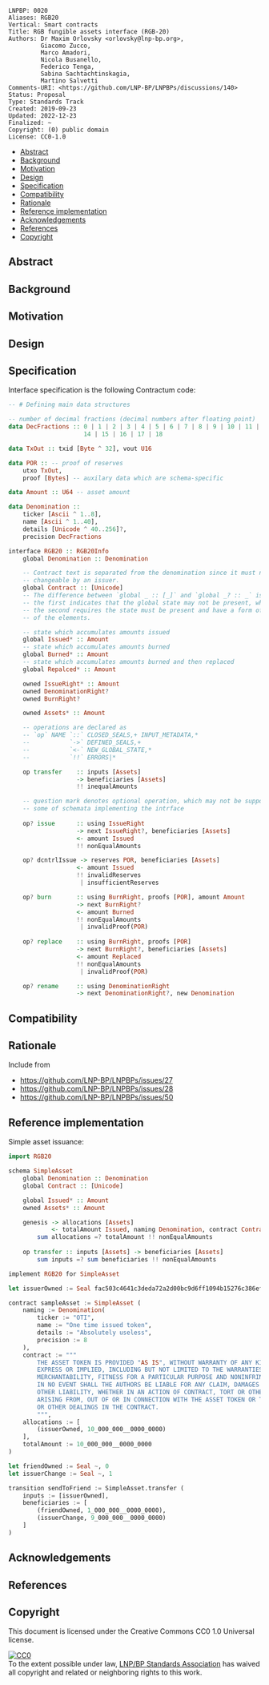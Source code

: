 ```
LNPBP: 0020
Aliases: RGB20
Vertical: Smart contracts
Title: RGB fungible assets interface (RGB-20)
Authors: Dr Maxim Orlovsky <orlovsky@lnp-bp.org>,
         Giacomo Zucco,
         Marco Amadori,
         Nicola Busanello,
         Federico Tenga,
         Sabina Sachtachtinskagia,
         Martino Salvetti
Comments-URI: <https://github.com/LNP-BP/LNPBPs/discussions/140>
Status: Proposal
Type: Standards Track
Created: 2019-09-23
Updated: 2022-12-23
Finalized: ~
Copyright: (0) public domain
License: CC0-1.0
```

- [Abstract](#abstract)
- [Background](#background)
- [Motivation](#motivation)
- [Design](#design)
- [Specification](#specification)
- [Compatibility](#compatibility)
- [Rationale](#rationale)
- [Reference implementation](#reference-implementation)
- [Acknowledgements](#acknowledgements)
- [References](#references)
- [Copyright](#copyright)


## Abstract


## Background


## Motivation


## Design



## Specification

Interface specification is the following Contractum code:

```haskell
-- # Defining main data structures

-- number of decimal fractions (decimal numbers after floating point)
data DecFractions :: 0 | 1 | 2 | 3 | 4 | 5 | 6 | 7 | 8 | 9 | 10 | 11 | 12 | 13 |
                     14 | 15 | 16 | 17 | 18

data TxOut :: txid [Byte ^ 32], vout U16

data POR :: -- proof of reserves
    utxo TxOut,
    proof [Bytes] -- auxilary data which are schema-specific

data Amount :: U64 -- asset amount

data Denomination :: 
    ticker [Ascii ^ 1..8],
    name [Ascii ^ 1..40],
    details [Unicode ^ 40..256]?,
    precision DecFractions

interface RGB20 :: RGB20Info
    global Denomination :: Denomination

    -- Contract text is separated from the denomination since it must not be
    -- changeable by an issuer.
    global Contract :: [Unicode]
    -- The difference between `global _ :: [_]` and `global _? :: _` is that
    -- the first indicates that the global state may not be present, while
    -- the second requires the state must be present and have a form of array
    -- of the elements.

    -- state which accumulates amounts issued
    global Issued* :: Amount
    -- state which accumulates amounts burned
    global Burned* :: Amount
    -- state which accumulates amounts burned and then replaced
    global Repalced* :: Amount

    owned IssueRight* :: Amount
    owned DenominationRight?
    owned BurnRight?

    owned Assets* :: Amount

    -- operations are declared as
    -- `op` NAME `::` CLOSED_SEALS,+ INPUT_METADATA,*
    --           `->` DEFINED_SEALS,+
    --           `<-` NEW_GLOBAL_STATE,*
    --           `!!` ERRORS|*

    op transfer    :: inputs [Assets] 
                   -> beneficiaries [Assets]
                   !! inequalAmounts

    -- question mark denotes optional operation, which may not be supported by 
    -- some of schemata implementing the intrface
    
    op? issue      :: using IssueRight
                   -> next IssueRight?, beneficiaries [Assets]
                   <- amount Issued
                   !! nonEqualAmounts

    op? dcntrlIssue -> reserves POR, beneficiaries [Assets]
                   <- amount Issued
                   !! invalidReserves
                    | insufficientReserves

    op? burn       :: using BurnRight, proofs [POR], amount Amount
                   -> next BurnRight?
                   <- amount Burned
                   !! nonEqualAmounts
                    | invalidProof(POR)
    
    op? replace    :: using BurnRight, proofs [POR]
                   -> next BurnRight?, beneficiaries [Assets]
                   <- amount Replaced
                   !! nonEqualAmounts
                    | invalidProof(POR)

    op? rename     :: using DenominationRight
                   -> next DenominationRight?, new Denomination
```

## Compatibility


## Rationale

Include from
- https://github.com/LNP-BP/LNPBPs/issues/27
- https://github.com/LNP-BP/LNPBPs/issues/28
- https://github.com/LNP-BP/LNPBPs/issues/50

## Reference implementation

Simple asset issuance:

```Haskell
import RGB20

schema SimpleAsset
    global Denomination :: Denomination
    global Contract :: [Unicode]

    global Issued* :: Amount
    owned Assets* :: Amount

    genesis -> allocations [Assets]
            <- totalAmount Issued, naming Denomination, contract Contract
        sum allocations =? totalAmount !! nonEqualAmounts
        
    op transfer :: inputs [Assets] -> beneficiaries [Assets]
        sum inputs =? sum beneficiaries !! nonEqualAmounts

implement RGB20 for SimpleAsset

let issuerOwned := Seal fac503c4641c3deda72a2d00bc9d6ff1094b15276c386efea403746a91436772, 1

contract sampleAsset := SimpleAsset (
    naming := Denomination(
        ticker := "OTI",
        name := "One time issued token",
        details := "Absolutely useless",
        precision := 8
    ),
    contract := """
        THE ASSET TOKEN IS PROVIDED "AS IS", WITHOUT WARRANTY OF ANY KIND,
        EXPRESS OR IMPLIED, INCLUDING BUT NOT LIMITED TO THE WARRANTIES OF
        MERCHANTABILITY, FITNESS FOR A PARTICULAR PURPOSE AND NONINFRINGEMENT.
        IN NO EVENT SHALL THE AUTHORS BE LIABLE FOR ANY CLAIM, DAMAGES OR
        OTHER LIABILITY, WHETHER IN AN ACTION OF CONTRACT, TORT OR OTHERWISE,
        ARISING FROM, OUT OF OR IN CONNECTION WITH THE ASSET TOKEN OR THE USE
        OR OTHER DEALINGS IN THE CONTRACT.
        """,
    allocations := [
        (issuerOwned, 10_000_000__0000_0000)
    ],
    totalAmount := 10_000_000__0000_0000
)

let friendOwned := Seal ~, 0
let issuerChange := Seal ~, 1

transition sendToFriend := SimpleAsset.transfer (
    inputs := [issuerOwned],
    beneficiaries := [
        (friendOwned, 1_000_000__0000_0000),
        (issuerChange, 9_000_000__0000_0000)
    ]
)
```


## Acknowledgements


## References


## Copyright

This document is licensed under the Creative Commons CC0 1.0 Universal license.

<p xmlns:dct="http://purl.org/dc/terms/">
  <a rel="license"
     href="http://creativecommons.org/publicdomain/zero/1.0/">
    <img src="http://i.creativecommons.org/p/zero/1.0/88x31.png" style="border-style:none;" alt="CC0" />
  </a>
  <br />
  To the extent possible under law,
  <a rel="dct:publisher" href="https://lnp-bp.org">
    <span property="dcl:title">LNP/BP Standards Association</span></a>
  has waived all copyright and related or neighboring rights to this work.
</p>
